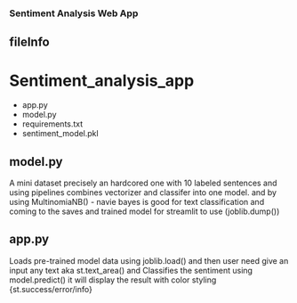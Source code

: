 ### Sentiment Analysis Web App



## fileInfo
# Sentiment_analysis_app
- app.py
- model.py
- requirements.txt
- sentiment_model.pkl


## model.py

A mini dataset precisely an hardcored one with 10 labeled sentences and using pipelines combines vectorizer and classifer into one model. and by using MultinomiaNB() - navie bayes is good for text classification and coming to the saves and trained model for streamlit to use (joblib.dump())

## app.py

Loads pre-trained model data using joblib.load() and then user need give an input any text aka st.text_area() and Classifies the sentiment using model.predict() it will display the result with color styling {st.success/error/info}